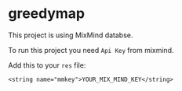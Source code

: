 # greedymap

This project is using MixMind databse. 

To run this project you need `Api Key` from mixmind.

Add this to your `res` file:

`<string name="mmkey">YOUR_MIX_MIND_KEY</string>`
